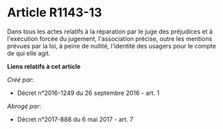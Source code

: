 # Article R1143-13

Dans tous les actes relatifs à la réparation par le juge des préjudices et à l'exécution forcée du jugement, l'association
précise, outre les mentions prévues par la loi, à peine de nullité, l'identité des usagers pour le compte de qui elle agit.

**Liens relatifs à cet article**

_Créé par_:

  - Décret n°2016-1249 du 26 septembre 2016 - art. 1

_Abrogé par_:

  - Décret n°2017-888 du 6 mai 2017 - art. 7
